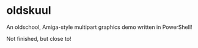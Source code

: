 # oldskuul
An oldschool, Amiga-style multipart graphics demo written in PowerShell!

Not finished, but close to!

